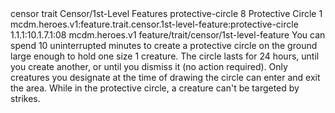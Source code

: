 <ability>
  <metadata>
    <class>censor</class>
    <feature_type>trait</feature_type>
    <file_dpath>Censor/1st-Level Features</file_dpath>
    <item_id>protective-circle</item_id>
    <item_index>8</item_index>
    <item_name>Protective Circle</item_name>
    <level>1</level>
    <scc>mcdm.heroes.v1:feature.trait.censor.1st-level-feature:protective-circle</scc>
    <scdc>1.1.1:10.1.7.1:08</scdc>
    <source>mcdm.heroes.v1</source>
    <type>feature/trait/censor/1st-level-feature</type>
  </metadata>
  <effects>
    <effect type="mundane">You can spend 10 uninterrupted minutes to create a protective circle on the ground large enough to hold one size 1 creature. The circle lasts for 24 hours, until you create another, or until you dismiss it (no action required). Only creatures you designate at the time of drawing the circle can enter and exit the area. While in the protective circle, a creature can&apos;t be targeted by strikes.</effect>
  </effects>
</ability>
